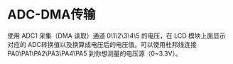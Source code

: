 # ADC-DMA传输

使用 ADC1 采集（DMA 读取）通道 0\1\2\3\4\5 的电压，在 LCD 模块上面显示对应的 ADC转换值以及换算成电压后的电压值。可以使用杜邦线连接 PA0\PA1\PA2\PA3\PA4\PA5 到你想测量的电压源（0~3.3V）。
